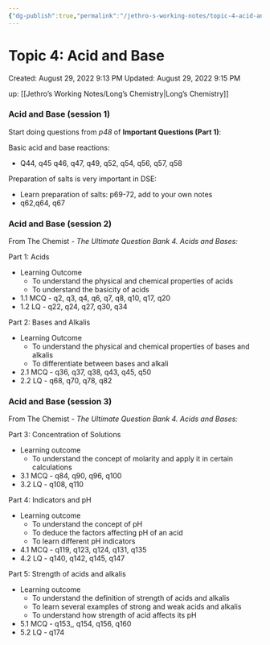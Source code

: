```yaml
---
{"dg-publish":true,"permalink":"/jethro-s-working-notes/topic-4-acid-and-base/","dgPassFrontmatter":true}
---
```



# Topic 4: Acid and Base

Created: August 29, 2022 9:13 PM
Updated: August 29, 2022 9:15 PM

up: [[Jethro’s Working Notes/Long’s Chemistry\|Long’s Chemistry]] 

### Acid and Base (session 1)

Start doing questions from *p48* of **Important Questions (Part 1)**:

Basic acid and base reactions:

- Q44, q45 q46, q47, q49, q52, q54, q56, q57, q58

Preparation of salts is very important in DSE:

- Learn preparation of salts: p69-72, add to your own notes
- q62,q64, q67

### Acid and Base (session 2)

From The Chemist - *The Ultimate Question Bank 4. Acids and Bases:*

Part 1: Acids

- Learning Outcome
    - To understand the physical and chemical properties of acids
    - To understand the basicity of acids
- 1.1 MCQ - q2, q3, q4, q6, q7, q8, q10, q17, q20
- 1.2 LQ - q22, q24, q27, q30, q34

Part 2: Bases and Alkalis

- Learning Outcome
    - To understand the physical and chemical properties of bases and alkalis
    - To differentiate between bases and alkali
- 2.1 MCQ - q36, q37, q38, q43, q45, q50
- 2.2 LQ - q68, q70, q78, q82

### Acid and Base (session 3)

From The Chemist - *The Ultimate Question Bank 4. Acids and Bases:*

Part 3: Concentration of Solutions

- Learning outcome
    - To understand the concept of molarity and apply it in certain calculations
- 3.1 MCQ - q84, q90, q96, q100
- 3.2 LQ - q108, q110

Part 4: Indicators and pH

- Learning outcome
    - To understand the concept of pH
    - To deduce the factors affecting pH of an acid
    - To learn different pH indicators
- 4.1 MCQ - q119, q123, q124, q131, q135
- 4.2 LQ - q140, q142, q145, q147

Part 5: Strength of acids and alkalis

- Learning outcome
    - To understand the definition of strength of acids and alkalis
    - To learn several examples of strong and weak acids and alkalis
    - To understand how strength of acid affects its pH
- 5.1 MCQ - q153,, q154, q156, q160
- 5.2 LQ - q174